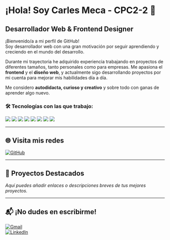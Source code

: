 <div style="text-decoration: none;">
  <h1>¡Hola! Soy Carles Meca - CPC2-2 👋</h1>
  <h2>Desarrollador Web & Frontend Designer</h2>
</div>

¡Bienvenido/a a mi perfil de GitHub!  
Soy desarrollador web con una gran motivación por seguir aprendiendo y creciendo en el mundo del desarrollo.

Durante mi trayectoria he adquirido experiencia trabajando en proyectos de diferentes tamaños, tanto personales como para empresas. Me apasiona el **frontend** y el **diseño web**, y actualmente sigo desarrollando proyectos por mi cuenta para mejorar mis habilidades día a día.

Me considero **autodidacta, curioso y creativo** y sobre todo con ganas de aprender algo nuevo.

<h3>🛠️ Tecnologías con las que trabajo:</h3>
<p>
  <img src="https://img.shields.io/badge/HTML5-E34F26?style=for-the-badge&logo=html5&logoColor=white" />
  <img src="https://img.shields.io/badge/CSS3-1572B6?style=for-the-badge&logo=css3&logoColor=white" />
  <img src="https://img.shields.io/badge/JavaScript-F7DF1E?style=for-the-badge&logo=javascript&logoColor=black" />
  <img src="https://img.shields.io/badge/React-20232A?style=for-the-badge&logo=react&logoColor=61DAFB" />
  <img src="https://img.shields.io/badge/Vite-646CFF?style=for-the-badge&logo=vite&logoColor=white" />
  <img src="https://img.shields.io/badge/Tailwind_CSS-38B2AC?style=for-the-badge&logo=tailwind-css&logoColor=white" />
  <img src="https://img.shields.io/badge/Git-F05032?style=for-the-badge&logo=git&logoColor=white" />
  <img src="https://img.shields.io/badge/GitHub-181717?style=for-the-badge&logo=github&logoColor=white" />
</p>

---

## 🌐 Visita mis redes

[![GitHub](https://img.shields.io/badge/GitHub-181717?style=for-the-badge&logo=github&logoColor=white)](https://github.com/CPC2-2)  

---

## 🚀 Proyectos Destacados

*Aquí puedes añadir enlaces o descripciones breves de tus mejores proyectos.*

---

## 📬 ¡No dudes en escribirme!

[![Gmail](https://img.shields.io/badge/Gmail-D14836?style=for-the-badge&logo=gmail&logoColor=white)](mailto:cmt.deve@gmail.com)  
[![LinkedIn](https://img.shields.io/badge/LinkedIn-0A66C2?style=for-the-badge&logo=linkedin&logoColor=white)](www.linkedin.com/in/carles-meca-torreño-9273bb280)

